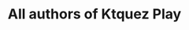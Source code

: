 ---
view: authors
title: All authors of Ktquez Play
description: Find out who produces content on the articles and video platform on web development and Ktquez Play lifestyle
meta:
  - property: og:image
    content: https://ktquez.com/share/ktquez-play-image-share.png
  - name: twitter:image
    content: https://ktquez.com/share/ktquez-play-image-share.png
---